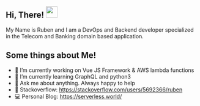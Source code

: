 ## Hi, There! <img src="https://raw.githubusercontent.com/MartinHeinz/MartinHeinz/master/wave.gif" width="30px">

My Name is Ruben and I am a DevOps and Backend developer specialized in the Telecom and Banking domain based application.

## Some things about Me!
- 🔭 I’m currently working on Vue JS Framework & AWS lambda functions
- 🌱 I’m currently learning GraphQL and python3
- 💬 Ask me about anything. Always happy to help
- 💾 Stackoverflow: https://stackoverflow.com/users/5692366/ruben
- 💻 Personal Blog: https://serverless.world/
